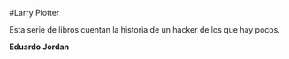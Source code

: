 #Larry Plotter

Esta serie de libros cuentan la historia de un hacker de los que hay pocos.

**Eduardo Jordan**
